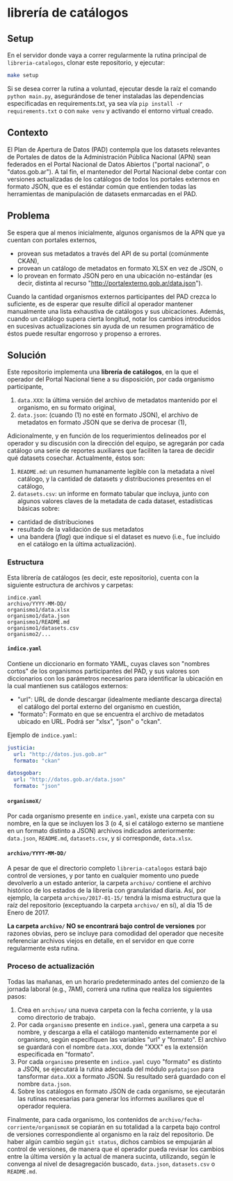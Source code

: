# librería de catálogos

## Setup

En el servidor donde vaya a correr regularmente la rutina principal de `libreria-catalogos`, clonar este repositorio, y ejecutar:
```bash
make setup
```

Si se desea correr la rutina a voluntad, ejecutar desde la raíz el comando `python main.py`, asegurándose de tener instaladas las dependencias especificadas en requirements.txt, ya sea vía `pip install -r requirements.txt` o con `make venv` y activando el entorno virtual creado.

## Contexto
El Plan de Apertura de Datos (PAD) contempla que los datasets relevantes de Portales de datos de la Administración Pública Nacional (APN) sean federados en el Portal Nacional de Datos Abiertos ("portal nacional", o "datos.gob.ar"). 
A tal fin, el mantenedor del Portal Nacional debe contar con versiones actualizadas de los catálogos de todos los portales externos en formato JSON, que es el estándar común que entienden todas las herramientas de manipulación de datasets enmarcadas en el PAD.

## Problema
Se espera que al menos inicialmente, algunos organismos de la APN que ya cuentan con portales externos, 
- provean sus metadatos a través del API de su portal (comúnmente CKAN),
- provean un catálogo de metadatos en formato XLSX en vez de JSON, o
- lo provean en formato JSON pero en una ubicación no-estándar (es decir, distinta al recurso "http://portalexterno.gob.ar/data.json").

Cuando la cantidad organismos externos participantes del PAD crezca lo suficiente, es de esperar que resulte difícil al operador mantener manualmente una lista exhaustiva de catálogos y sus ubicaciones. Además, cuando un catálogo supera cierta longitud, notar los cambios introducidos en sucesivas actualizaciones sin ayuda de un resumen programático de éstos puede resultar engorroso y propenso a errores.

## Solución
Este repositorio implementa una **librería de catálogos**, en la que el operador del Portal Nacional tiene a su disposición, por cada organismo participante,

1. `data.XXX`: la última versión del archivo de metadatos mantenido por el organismo, en su formato original,
2. `data.json`: (cuando (1) no esté en formato JSON), el archivo de metadatos en formato JSON que se deriva de procesar (1),

Adicionalmente, y en función de los requerimientos delineados por el operador y su discusión con la dirección del equipo, se agregarán por cada catálogo una serie de reportes auxiliares que faciliten la tarea de decidir qué datasets cosechar. Actualmente, éstos son:

1. `README.md`: un resumen humanamente legible con la metadata a nivel catálogo, y la cantidad de datasets y distribuciones presentes en el catálogo,
2. `datasets.csv`: un informe en formato tabular que incluya, junto con algunos valores claves de la metadata de cada dataset, estadísticas básicas sobre:
  - cantidad de distribuciones
  - resultado de la validación de sus metadatos
  - una bandera (*flag*) que indique si el dataset es nuevo (i.e., fue incluido en el catálogo en la última actualización).

### Estructura
Esta librería de catálogos (es decir, este repositorio), cuenta con la siguiente estructura de archivos y carpetas:
```
indice.yaml
archivo/YYYY-MM-DD/
organismo1/data.xlsx
organismo1/data.json
organismo1/README.md
organismo1/datasets.csv
organismo2/...
```
#### `indice.yaml`
Contiene un diccionario en formato YAML, cuyas claves son "nombres cortos" de los organismos participantes del PAD, y sus valores son diccionarios con los parámetros necesarios para identificar la ubicación en la cual mantienen sus catálogos externos:
  - "url": URL de donde descargar (idealmente mediante descarga directa) el catálogo del portal externo del organismo en cuestión,
  - "formato": Formato en que se encuentra el archivo de metadatos ubicado en URL. Podrá ser "xlsx", "json" o "ckan".

Ejemplo de `indice.yaml`:
```yaml
justicia:
  url: "http://datos.jus.gob.ar"
  formato: "ckan"

datosgobar:
  url: "http://datos.gob.ar/data.json"
  formato: "json"
```

#### `organismoX/`
Por cada organismo presente en `indice.yaml`, existe una carpeta con su nombre, en la que se incluyen los 3 (o 4, si el catálogo externo se mantiene en un formato distinto a JSON) archivos indicados anteriormente: `data.json`, `README.md`, `datasets.csv`, y si corresponde, `data.xlsx`.

#### `archivo/YYYY-MM-DD/`
A pesar de que el directorio completo `libreria-catalogos` estará bajo control de versiones, y por tanto en cualquier momento uno puede devolverlo a un estado anterior, la carpeta `archivo/` contiene el archivo histórico de los estados de la librería con granularidad diaria. Así, por ejemplo, la carpeta `archivo/2017-01-15/` tendrá la misma estructura que la raíz del repositorio (exceptuando la carpeta `archivo/` en sí), al día 15 de Enero de 2017.

**La carpeta `archivo/` NO se encontrará bajo control de versiones** por razones obvias, pero se incluye para comodidad del operador que necesite referenciar archivos viejos en detalle, en el servidor en que corre regularmente esta rutina.

### Proceso de actualización

Todas las mañanas, en un horario predeterminado antes del comienzo de la jornada laboral (e.g., 7AM), correrá una rutina que realiza los siguientes pasos:

1. Crea en `archivo/` una nueva carpeta con la fecha corriente, y la usa como directorio de trabajo.
2. Por cada `organismo` presente en `indice.yaml`, genera una carpeta a su nombre, y descarga a ella el catálogo mantenido externamente por el organismo, según especifiquen las variables "url" y "formato". El archivo se guardará con el nombre `data.XXX`, donde "XXX" es la extensión especificada en "formato".
3. Por cada `organismo` presente en `indice.yaml` cuyo "formato" es distinto a JSON, se ejecutará la rutina adecuada del módulo `pydatajson` para tansformar `data.XXX` a formato JSON. Su resultado será guardado con el nombre `data.json`.
4. Sobre los catálogos en formato JSON de cada organismo, se ejecutarán las rutinas necesarias para generar los informes auxiliares que el operador requiera.

Finalmente, para cada organismo, los contenidos de `archivo/fecha-corriente/organismoX` se copiarán en su totalidad a la carpeta bajo control de versiones correspondiente al organismo en la raíz del repositorio. De haber algún cambio según `git status`, dichos cambios se empujarán al control de versiones, de manera que el operador pueda revisar los cambios entre la última versión y la actual de manera sucinta, utilizando, según le convenga al nivel de desagregación buscado, `data.json`, `datasets.csv` o `README.md`.

